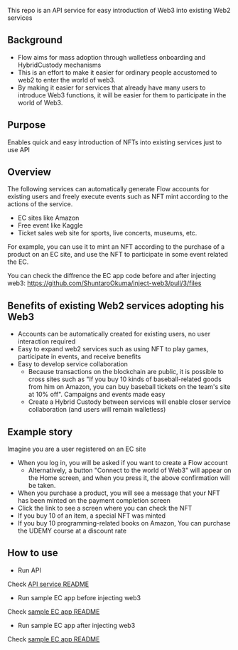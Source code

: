 This repo is an API service for easy introduction of Web3 into existing Web2 services

## Background

- Flow aims for mass adoption through walletless onboarding and HybridCustody mechanisms
- This is an effort to make it easier for ordinary people accustomed to web2 to enter the world of web3.
- By making it easier for services that already have many users to introduce Web3 functions, it will be easier for them to participate in the world of Web3.

## Purpose

Enables quick and easy introduction of NFTs into existing services just to use API

## Overview

The following services can automatically generate Flow accounts for existing users and freely execute events such as NFT mint according to the actions of the service.

- EC sites like Amazon
- Free event like Kaggle
- Ticket sales web site for sports, live concerts, museums, etc.

For example, you can use it to mint an NFT according to the purchase of a product on an EC site, and use the NFT to participate in some event related the EC.

You can check the diffrence the EC app code before and after injecting web3: https://github.com/ShuntaroOkuma/inject-web3/pull/3/files

## Benefits of existing Web2 services adopting his Web3

- Accounts can be automatically created for existing users, no user interaction required
- Easy to expand web2 services such as using NFT to play games, participate in events, and receive benefits
- Easy to develop service collaboration
  - Because transactions on the blockchain are public, it is possible to cross sites such as "If you buy 10 kinds of baseball-related goods from him on Amazon, you can buy baseball tickets on the team's site at 10% off". Campaigns and events made easy
  - Create a Hybrid Custody between services will enable closer service collaboration (and users will remain walletless)

## Example story

Imagine you are a user registered on an EC site

- When you log in, you will be asked if you want to create a Flow account
  - Alternatively, a button "Connect to the world of Web3" will appear on the Home screen, and when you press it, the above confirmation will be taken.
- When you purchase a product, you will see a message that your NFT has been minted on the payment completion screen
- Click the link to see a screen where you can check the NFT
- If you buy 10 of an item, a special NFT was minted
- If you buy 10 programming-related books on Amazon, You can purchase the UDEMY course at a discount rate

## How to use

- Run API

Check [API service README](inject-web3/README.md)

- Run sample EC app before injecting web3

Check [sample EC app README](sample-ec/sample-ec-before/README.md)

- Run sample EC app after injecting web3

Check [sample EC app README](sample-ec/sample-ec-after/README.md)
